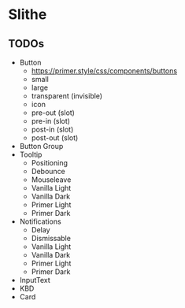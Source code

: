 # Slithe

## TODOs

- Button
  - https://primer.style/css/components/buttons
  - small
  - large
  - transparent (invisible)
  - icon
  - pre-out (slot)
  - pre-in (slot)
  - post-in (slot)
  - post-out (slot)
- Button Group
- Tooltip
  - Positioning
  - Debounce
  - Mouseleave
  - Vanilla Light
  - Vanilla Dark
  - Primer Light
  - Primer Dark
- Notifications
  - Delay
  - Dismissable
  - Vanilla Light
  - Vanilla Dark
  - Primer Light
  - Primer Dark
- InputText
- KBD
- Card
